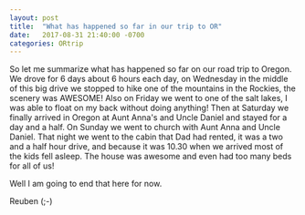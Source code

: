 ```yaml
---
layout: post
title:  "What has happened so far in our trip to OR"
date:   2017-08-31 21:40:00 -0700
categories: ORtrip
---
```


So let me summarize what has happened so far on our road trip to Oregon.
We drove for 6 days about 6 hours each day, on Wednesday in the middle of this big drive we stopped to hike one of the mountains in the Rockies, the scenery was AWESOME!
Also on Friday we went to one of the salt lakes, I was able to float on my back without doing anything!
Then at Saturday we finally arrived in Oregon at Aunt Anna's and Uncle Daniel and stayed for a day and a half. On Sunday we went to church with Aunt Anna and Uncle Daniel.
That night we went to the cabin that Dad had rented, it was a two and a half hour drive, and because it was 10.30 when we arrived most of the kids fell asleep. The house was awesome and even had too many beds for all of us!

Well I am going to end that here for now.

Reuben (;-)
